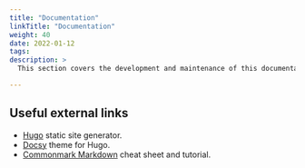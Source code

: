 ```yaml
---
title: "Documentation"
linkTitle: "Documentation"
weight: 40
date: 2022-01-12
tags: 
description: >
  This section covers the development and maintenance of this documentation site. This site is built using Hugo with the Docsy Hugo theme. The content is pre-dominantly authored in Markdown with some Hugo shortcodes.

---
```


## Useful external links

* [Hugo](https://gohugo.io/) static site generator.
* [Docsy](https://www.docsy.dev/) theme for Hugo.
* [Commonmark Markdown](https://commonmark.org/help/) cheat sheet and tutorial.



